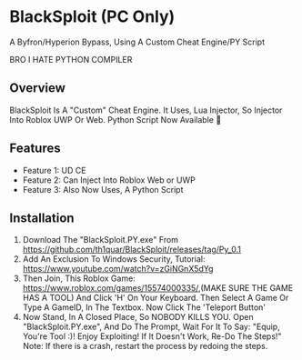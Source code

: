 # BlackSploit (PC Only)

A Byfron/Hyperion Bypass, Using A Custom Cheat Engine/PY Script

BRO I HATE PYTHON COMPILER

## Overview
BlackSploit Is A "Custom" Cheat Engine. It Uses, Lua Injector, So Injector Into Roblox UWP Or Web. Python Script Now Available 🤑

## Features
- Feature 1: UD CE
- Feature 2: Can Inject Into Roblox Web or UWP
- Feature 3: Also Now Uses, A Python Script

## Installation
1. Download The "BlackSploit.PY.exe" From <https://github.com/th1quar/BlackSploit/releases/tag/Py_0.1>
2. Add An Exclusion To Windows Security, Tutorial: <https://www.youtube.com/watch?v=zGiNGnX5dYg>
3. Then Join, This Roblox Game: <https://www.roblox.com/games/15574000335/>,(MAKE SURE THE GAME HAS A TOOL) And Click 'H' On Your Keyboard. Then Select A Game Or Type A GameID, In The Textbox. Now Click The 'Teleport Button'
4. Now Stand, In A Closed Place, So NOBODY KILLS YOU. Open "BlackSploit.PY.exe", And Do The Prompt, Wait For It To Say: "Equip, You're Tool :)! Enjoy Exploiting! If It Doesn't Work, Re-Do The Steps!"
                                                                                                                                      Note: If there is a crash, restart the process by redoing the steps.
   
